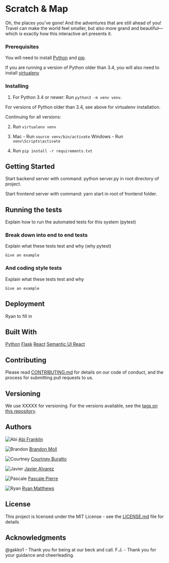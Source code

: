 # Scratch & Map

Oh, the places you've gone! And the adventures that are still ahead of you! Travel can make the world feel smaller, but also more grand and beautiful—which is exactly how this interactive art presents it.

### Prerequisites

You will need to install [Python](wwww.python.org) and [pip](https://pip.pypa.io/en/stable/installing/).

If you are running a version of Python older than 3.4, you will also need to install [virtualenv](https://virtualenv.pypa.io/en/latest/installation/)

### Installing

1. For Python 3.4 or newer:
   Run ```python3 -m venv venv```.

For versions of Python older than 3.4, see above for virtualenv installation.

Continuing for all versions:

2. Run ```virtualenv venv```

3. Mac - Run ```source venv/bin/activate```
   Windows - Run ```venv\Scripts\activate```

4. Run ```pip install -r requirements.txt```


## Getting Started

Start backend server with command: python server.py in root directory of project.

Start frontend server with command: yarn start in root of frontend folder.

## Running the tests

Explain how to run the automated tests for this system (pytest)

### Break down into end to end tests

Explain what these tests test and why (why pytest)

```
Give an example
```

### And coding style tests

Explain what these tests test and why

```
Give an example
```

## Deployment

Ryan to fill in

## Built With

[Python](www.python.org)
[Flask](http://flask.pocoo.org/)
[React](www.reactjs.org)
[Semantic UI React](https://react.semantic-ui.com/)

## Contributing

Please read [CONTRIBUTING.md](https://gist.github.com/PurpleBooth/b24679402957c63ec426) for details on our code of conduct, and the process for submitting pull requests to us.

## Versioning

We use XXXXX for versioning. For the versions available, see the [tags on this repository](https://github.com/Lambda-School-Labs/labspt2-scratch-and-map). 

## Authors

![Abi](https://github.com/Lambda-School-Labs/labspt2-scratch-and-map/blob/master/scratch-and-map-front-end/src/img/abi.png?raw=true) [Abi Franklin](https://github.com/AbiFranklin)

![Brandon](https://github.com/Lambda-School-Labs/labspt2-scratch-and-map/blob/master/scratch-and-map-front-end/src/img/brandon.png?raw=true) [Brandon Moll](https://github.com/BrandonMoll)

![Courtney](https://github.com/Lambda-School-Labs/labspt2-scratch-and-map/blob/master/scratch-and-map-front-end/src/img/courtney.png?raw=true) [Courtney Buratto](https://github.com/cocoitali)

![Javier](https://github.com/Lambda-School-Labs/labspt2-scratch-and-map/blob/master/scratch-and-map-front-end/src/img/javier.png?raw=true) [Javier Alvarez](https://github.com/jalvarez2020)

![Pascale](https://github.com/Lambda-School-Labs/labspt2-scratch-and-map/blob/master/scratch-and-map-front-end/src/img/pascale.png?raw=true) [Pascale Pierre](https://github.com/PSquared0)

![Ryan](https://github.com/Lambda-School-Labs/labspt2-scratch-and-map/blob/master/scratch-and-map-front-end/src/img/ryan.png?raw=true) [Ryan Matthews](https://github.com/ryntak94)



## License

This project is licensed under the MIT License - see the [LICENSE.md](LICENSE.md) file for details

## Acknowledgments

@gakko1 - Thank you for being at our beck and call.
F.J. - Thank you for your guidance and cheerleading.